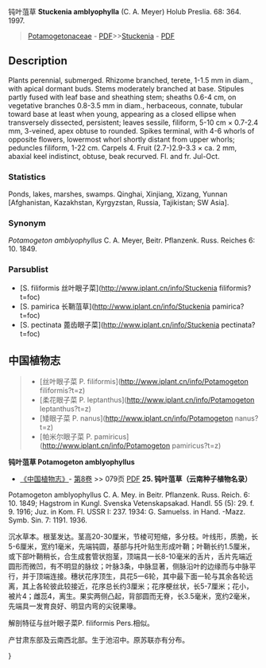 钝叶菹草 **Stuckenia amblyophylla** (C. A. Meyer) Holub Preslia. 68: 364. 1997.

> [Potamogetonaceae](http://www.iplant.cn/info/Potamogetonaceae?t=foc) - [PDF](http://www.iplant.cn/foc/pdf/Potamogetonaceae.pdf)>>[Stuckenia](http://www.iplant.cn/info/Stuckenia?t=foc) - [PDF](http://www.iplant.cn/foc/pdf/Stuckenia.pdf)

## Description

Plants perennial, submerged. Rhizome branched, terete, 1-1.5 mm in diam., with apical dormant buds. Stems moderately branched at base. Stipules partly fused with leaf base and sheathing stem; sheaths 0.6-4 cm, on vegetative branches 0.8-3.5 mm in diam., herbaceous, connate, tubular toward base at least when young, appearing as a closed ellipse when transversely dissected, persistent; leaves sessile, filiform, 5-10 cm × 0.7-2.4 mm, 3-veined, apex obtuse to rounded. Spikes terminal, with 4-6 whorls of opposite flowers, lowermost whorl shortly distant from upper whorls; peduncles filiform, 1-22 cm. Carpels 4. Fruit (2.7-)2.9-3.3 × ca. 2 mm, abaxial keel indistinct, obtuse, beak recurved. Fl. and fr. Jul-Oct.

### Statistics
Ponds, lakes, marshes, swamps. Qinghai, Xinjiang, Xizang, Yunnan [Afghanistan, Kazakhstan, Kyrgyzstan, Russia, Tajikistan; SW Asia].

### Synonym
*Potamogeton amblyophyllus* C. A. Meyer, Beitr. Pflanzenk. Russ. Reiches 6: 10. 1849.

### Parsublist

* [S.  filiformis  丝叶眼子菜](http://www.iplant.cn/info/Stuckenia filiformis?t=foc)
* [S.  pamirica  长鞘菹草](http://www.iplant.cn/info/Stuckenia pamirica?t=foc)
* [S.  pectinata  蓖齿眼子菜](http://www.iplant.cn/info/Stuckenia pectinata?t=foc)

## 中国植物志

> * [丝叶眼子菜  P.  filiformis](http://www.iplant.cn/info/Potamogeton filiformis?t=z)
> * [柔花眼子菜  P.  leptanthus](http://www.iplant.cn/info/Potamogeton leptanthus?t=z)
> * [矮眼子菜  P.  nanus](http://www.iplant.cn/info/Potamogeton nanus?t=z)
> * [帕米尔眼子菜  P.  pamiricus](http://www.iplant.cn/info/Potamogeton pamiricus?t=z)

**钝叶菹草 Potamogeton amblyophyllus**

* [《中国植物志》](http://www.iplant.cn/frps)- [第8卷](http://www.iplant.cn/frps/vol/8) >> 079页 [PDF](http://www.iplant.cn/frps/pdf/8/079.pdf)
**25. 钝叶菹草（云南种子植物名录）**

Potamogeton amblyophyllus C. A. Mey. in Beitr. Pflanzenk. Russ. Reich. 6: 10. 1849; Hagstrom in Kungl. Svenska Vetenskapsakad. Handl. 55 (5): 29. f. 9. 1916; Juz. in Kom. Fl. USSR I: 237. 1934: G. Samuelss. in Hand. -Mazz. Symb. Sin. 7: 1191. 1936.

沉水草本。根茎发达。茎高20-30厘米，节棱可短缩，多分枝。叶线形，质脆，长5-6厘米，宽约1毫米，先端钝圆，基部与托叶贴生形成叶鞘；叶鞘长约1.5厘米，或下部叶鞘稍长，合生成套管状抱茎，顶端具一长8-10毫米的舌片，舌片先端近圆形而微凹，有不明显的脉纹；叶脉3条，中脉显著，侧脉沿叶的边缘而与中脉平行，并于顶端连接。穗状花序顶生，具花5一6轮，其中最下面一轮与其余各轮远离，其上各轮彼此较接近，花序总长约3厘米；花序梗丝状，长5-7厘米；花小，被片4；雌蕊4，离生。果实两侧凸起，背部圆而无脊，长3.5毫米，宽约2毫米，先端具一发育良好、明显内弯的尖锐果喙。

解剖特征与丝叶眼子菜P. filiformis Pers.相似。

产甘肃东部及云南西北部。生于池沼中。原苏联亦有分布。

}